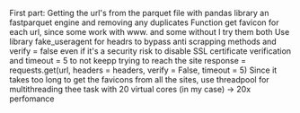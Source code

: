 First part:
Getting the url's from the parquet file with pandas library an fastparquet engine and removing any duplicates
Function get favicon for each url, since some work with www. and some without I try them both
Use library fake_useragent for headrs to bypass anti scrapping methods and verify = false even if it's a security risk to disable SSL certificate verification and timeout = 5 to not keepp trying to reach the site
response = requests.get(url, headers = headers, verify = False, timeout = 5)
Since it takes too long to get the favicons from all the sites, use threadpool for multithreading thee task with 20 virtual cores (in my case) -> 20x perfomance
